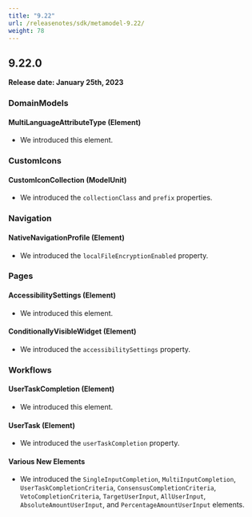 ```yaml
---
title: "9.22"
url: /releasenotes/sdk/metamodel-9.22/
weight: 78
---
```


## 9.22.0

**Release date: January 25th, 2023**

### DomainModels

#### MultiLanguageAttributeType (Element)

* We introduced this element. 

### CustomIcons

#### CustomIconCollection (ModelUnit)

* We introduced the `collectionClass` and `prefix` properties. 

### Navigation

#### NativeNavigationProfile (Element)

* We introduced the `localFileEncryptionEnabled` property. 

### Pages

#### AccessibilitySettings (Element)

* We introduced this element. 

#### ConditionallyVisibleWidget (Element)

* We introduced the `accessibilitySettings` property. 

### Workflows

#### UserTaskCompletion (Element)

* We introduced this element.

#### UserTask (Element)

* We introduced the `userTaskCompletion` property. 

#### Various New Elements

* We introduced the `SingleInputCompletion`, `MultiInputCompletion`, `UserTaskCompletionCriteria`, `ConsensusCompletionCriteria`, `VetoCompletionCriteria`, `TargetUserInput`, `AllUserInput`, `AbsoluteAmountUserInput`, and `PercentageAmountUserInput` elements.
